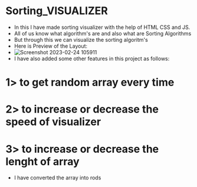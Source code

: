 # Sorting_VISUALIZER
- In this I have made sorting visualizer with the help of HTML CSS and JS.
- All of us know what algorithm's are and also what are Sorting Algorithms
- But through this we can visualize the sorting algoritm's
- Here is Preview of the Layout:
- ![Screenshot 2023-02-24 105911](https://user-images.githubusercontent.com/77043443/221099724-87c4b191-25e5-4458-a1bd-0270e2464360.png)
- I have also added some other features in this project as follows:
# 1> to get random array every time
# 2> to increase or decrease the speed of visualizer
# 3> to increase or decrease the lenght of array
- I have converted the array into rods
